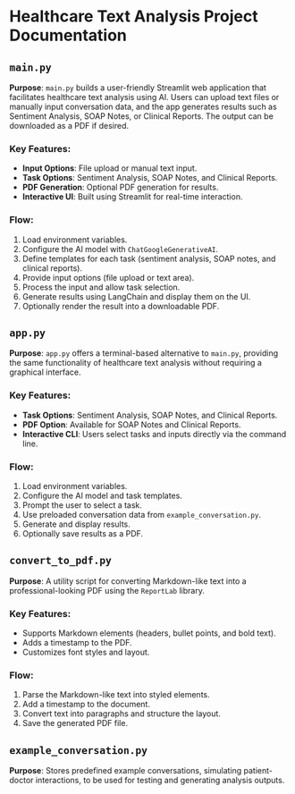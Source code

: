 # Healthcare Text Analysis Project Documentation

## `main.py`

**Purpose**: `main.py` builds a user-friendly Streamlit web application that facilitates healthcare text analysis using AI. Users can upload text files or manually input conversation data, and the app generates results such as Sentiment Analysis, SOAP Notes, or Clinical Reports. The output can be downloaded as a PDF if desired.

### Key Features:

- **Input Options**: File upload or manual text input.
- **Task Options**: Sentiment Analysis, SOAP Notes, and Clinical Reports.
- **PDF Generation**: Optional PDF generation for results.
- **Interactive UI**: Built using Streamlit for real-time interaction.

### Flow:

1. Load environment variables.
2. Configure the AI model with `ChatGoogleGenerativeAI`.
3. Define templates for each task (sentiment analysis, SOAP notes, and clinical reports).
4. Provide input options (file upload or text area).
5. Process the input and allow task selection.
6. Generate results using LangChain and display them on the UI.
7. Optionally render the result into a downloadable PDF.

## `app.py`

**Purpose**: `app.py` offers a terminal-based alternative to `main.py`, providing the same functionality of healthcare text analysis without requiring a graphical interface.

### Key Features:

- **Task Options**: Sentiment Analysis, SOAP Notes, and Clinical Reports.
- **PDF Option**: Available for SOAP Notes and Clinical Reports.
- **Interactive CLI**: Users select tasks and inputs directly via the command line.

### Flow:

1. Load environment variables.
2. Configure the AI model and task templates.
3. Prompt the user to select a task.
4. Use preloaded conversation data from `example_conversation.py`.
5. Generate and display results.
6. Optionally save results as a PDF.

## `convert_to_pdf.py`

**Purpose**: A utility script for converting Markdown-like text into a professional-looking PDF using the `ReportLab` library.

### Key Features:

- Supports Markdown elements (headers, bullet points, and bold text).
- Adds a timestamp to the PDF.
- Customizes font styles and layout.

### Flow:

1. Parse the Markdown-like text into styled elements.
2. Add a timestamp to the document.
3. Convert text into paragraphs and structure the layout.
4. Save the generated PDF file.

## `example_conversation.py`

**Purpose**: Stores predefined example conversations, simulating patient-doctor interactions, to be used for testing and generating analysis outputs.

